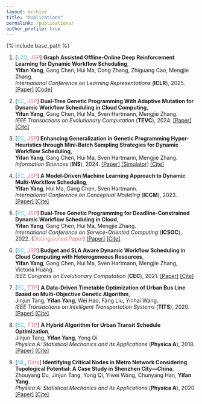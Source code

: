 ```yaml
---
layout: archive
title: "Publications"
permalink: /publications/
author_profile: true
---
```


{% include base_path %}

1. [<font color="#4fc3f7">L2O</font>, <font color="#f06292">JSP</font>]
**Graph Assisted Offline-Online Deep Reinforcement Learning for Dynamic Workflow Scheduling**,  
**Yifan Yang**, Gang Chen, Hui Ma, Cong Zhang, Zhiguang Cao, Mengjie Zhang.  
*International Conference on Learning Representations* (**ICLR**), 2025.
[[Paper]](https://openreview.net/forum?id=4PlbIfmX9o)
[[Code]](https://github.com/YifanYang1995/GOODRL)

1. [<font color="#4fc3f7">EC</font>, <font color="#f06292">JSP</font>]
**Dual-Tree Genetic Programming With Adaptive Mutation for Dynamic Workflow Scheduling in Cloud Computing**,  
**Yifan Yang**, Gang Chen, Hui Ma, Sven Hartmann, Mengjie Zhang.  
*IEEE Transactions on Evolutionary Computation* (**TEVC**), 2024.
[[Paper]](https://ieeexplore.ieee.org/abstract/document/10508207)
[[Cite]](https://scholar.google.com/scholar?as_sdt=0%2C5&q=Dual-tree+genetic+programming+with+adaptive+mutation+for+dynamic+workflow+scheduling+in+cloud+computing&btnG=)

1. [<font color="#4fc3f7">EC</font>, <font color="#f06292">JSP</font>]
**Enhancing Generalization in Genetic Programming Hyper-Heuristics through Mini-Batch Sampling Strategies for Dynamic Workflow Scheduling**,  
**Yifan Yang**, Gang Chen, Hui Ma, Sven Hartmann, Mengjie Zhang.  
*Information Sciences* (**INS**), 2024.
[[Paper]](https://www.sciencedirect.com/science/article/pii/S0020025524008892)
[[Simulator]](https://github.com/YifanYang1995/Simulator-Dynamic-Workflow-Scheduling)
[[Cite]](https://scholar.google.com/scholar?as_sdt=0%2C5&q=Enhancing+generalization+in+genetic+programming+hyper-heuristics+through+mini-batch+sampling+strategies+for+dynamic+workflow+scheduling&btnG=)

1. [<font color="#4fc3f7">EC</font>, <font color="#f06292">JSP</font>]
**A Model-Driven Machine Learning Approach to Dynamic Multi-Workflow Scheduling**,  
**Yifan Yang**, Hui Ma, Gang Chen, Sven Hartmann.  
*International Conference on Conceptual Modeling* (**ICCM**), 2023.
[[Paper]](https://ceur-ws.org/Vol-3618/forum_paper_26.pdf)
[[Cite]](https://scholar.google.com/scholar?as_sdt=0%2C5&q=A+model-driven+machine+learning+approach+to+dynamic+multi-workflow+scheduling&btnG=)

1. [<font color="#4fc3f7">EC</font>, <font color="#f06292">JSP</font>]
**Dual-Tree Genetic Programming for Deadline-Constrained Dynamic Workflow Scheduling in Cloud**,  
**Yifan Yang**, Gang Chen, Hui Ma, Mengjie Zhang.  
*International Conference on Service-Oriented Computing* (**ICSOC**), 2022. (<font color="#e57373">Distinguished Paper</font>)
[[Paper]](https://link.springer.com/chapter/10.1007/978-3-031-20984-0_31)
[[Cite]](https://scholar.google.com/scholar?as_sdt=0%2C5&q=Dual-tree+genetic+programming+for+deadline-constrained+dynamic+workflow+scheduling+in+cloud&btnG=)

1. [<font color="#4fc3f7">EC</font>, <font color="#f06292">JSP</font>]
**Budget and SLA Aware Dynamic Workflow Scheduling in Cloud Computing with Heterogeneous Resources**,  
**Yifan Yang**, Gang Chen, Hui Ma, Sven Hartmann, Mengjie Zhang, Victoria Huang.  
*IEEE Congress on Evolutionary Computation* (**CEC**), 2021.
[[Paper]](https://ieeexplore.ieee.org/abstract/document/9504709)
[[Cite]](https://scholar.google.com/scholar?as_sdt=0%2C5&q=Budget+and+SLA+aware+dynamic+workflow+scheduling+in+cloud+computing+with+heterogeneous+resources&btnG=)

1. [<font color="#4fc3f7">EC</font>, <font color="#f06292">TTP</font>]
**A Data-Driven Timetable Optimization of Urban Bus Line Based on Multi-Objective Genetic Algorithm**,  
Jinjun Tang, **Yifan Yang**, Wei Hao, Fang Liu, Yinhai Wang.  
*IEEE Transactions on Intelligent Transportation Systems* (**TITS**), 2020.
[[Paper]](https://ieeexplore.ieee.org/abstract/document/9208784)
[[Cite]](https://scholar.google.com/scholar?as_sdt=0%2C5&q=A+Data-Driven+Timetable+Optimization+of+Urban+Bus+Line+Based+on+Multi-Objective+Genetic+Algorithm&btnG=)

1. [<font color="#4fc3f7">EC</font>, <font color="#f06292">TTP</font>]
**A Hybrid Algorithm for Urban Transit Schedule Optimization**,  
Jinjun Tang, **Yifan Yang**, Yong Qi.  
*Physica A: Statistical Mechanics and its Applications* (**Physica A**), 2018.
[[Paper]](https://www.sciencedirect.com/science/article/pii/S0378437118309610)
[[Cite]](https://scholar.google.com/scholar?as_sdt=0%2C5&q=A+hybrid+algorithm+for+Urban+transit+schedule+optimization&btnG=)

1. [<font color="#4fc3f7">ML</font>, <font color="#f06292">Data</font>]
**Identifying Critical Nodes in Metro Network Considering Topological Potential: A Case Study in Shenzhen City—China**,  
Zhouyang Du, Jinjun Tang, Yong Qi, Yiwei Wang, Chunyang Han, **Yifan Yang**.  
*Physica A: Statistical Mechanics and its Applications* (**Physica A**), 2020.
[[Paper]](https://www.sciencedirect.com/science/article/pii/S0378437119316590)
[[Cite]](https://scholar.google.com/scholar?as_sdt=0%2C5&q=Identifying+critical+nodes+in+metro+network+considering+topological+potential&btnG=)

<!--
1. [<font color="#4fc3f7">EC</font>, <font color="#f06292">JSP</font>]
****,  
**Yifan Yang**, Gang Chen, Hui Ma, Sven Hartmann, Mengjie Zhang.  
*IEEE Transactions on Evolutionary Computation* (**TEVC**), 2024.
[[Paper]]()
[[Cite]]()
-->
